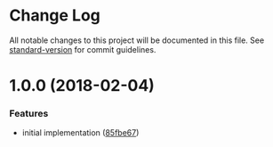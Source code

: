 # Change Log

All notable changes to this project will be documented in this file. See [standard-version](https://github.com/conventional-changelog/standard-version) for commit guidelines.

<a name="1.0.0"></a>
# 1.0.0 (2018-02-04)


### Features

* initial implementation ([85fbe67](https://github.com/johannes-scharlach/fetch-debitoor/commit/85fbe67))
